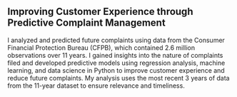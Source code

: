 ## Improving Customer Experience through Predictive Complaint Management
I analyzed and predicted future complaints using data from the Consumer Financial Protection Bureau (CFPB), which contained 2.6 million observations over 11 years.
I gained insights into the nature of complaints filed and developed predictive models using regression analysis, machine learning, and data science in Python to improve customer experience and reduce future complaints. My analysis uses the most recent 3 years of data from the 11-year dataset to ensure relevance and timeliness.

